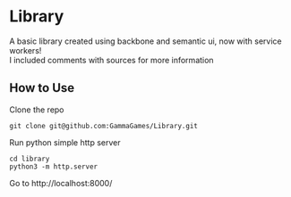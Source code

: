# Library
A basic library created using backbone and semantic ui, now with service workers!  
I included comments with sources for more information

## How to Use

Clone the repo

```
git clone git@github.com:GammaGames/Library.git
```

Run python simple http server

```
cd library
python3 -m http.server
```

Go to http://localhost:8000/
